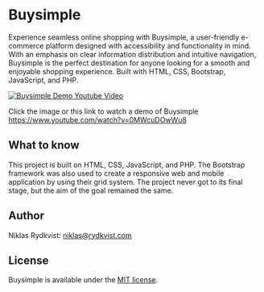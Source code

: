 # Buysimple
Experience seamless online shopping with Buysimple, a user-friendly e-commerce platform designed with accessibility and functionality in mind. With an emphasis on clear information distribution and intuitive navigation, Buysimple is the perfect destination for anyone looking for a smooth and enjoyable shopping experience. Built with HTML, CSS, Bootstrap, JavaScript, and PHP.

[![Buysimple Demo Youtube Video](https://img.youtube.com/vi/u7r7hiHJaS8/hqdefault.jpg)](https://www.youtube.com/watch?v=u7r7hiHJaS8)

Click the image or this link to watch a demo of Buysimple https://www.youtube.com/watch?v=0MWcuDOwWu8

## What to know
This project is built on HTML, CSS, JavaScript, and PHP. The Bootstrap framework was also used to create a responsive web and mobile application by using their grid system. The project never got to its final stage, but the aim of the goal remained the same. 

## Author

Niklas Rydkvist: [niklas@rydkvist.com](mailto:niklas@rydkvist.com)

## License
Buysimple is available under the [MIT license](https://github.com/Nojze/buysimple/blob/main/LICENSE).
